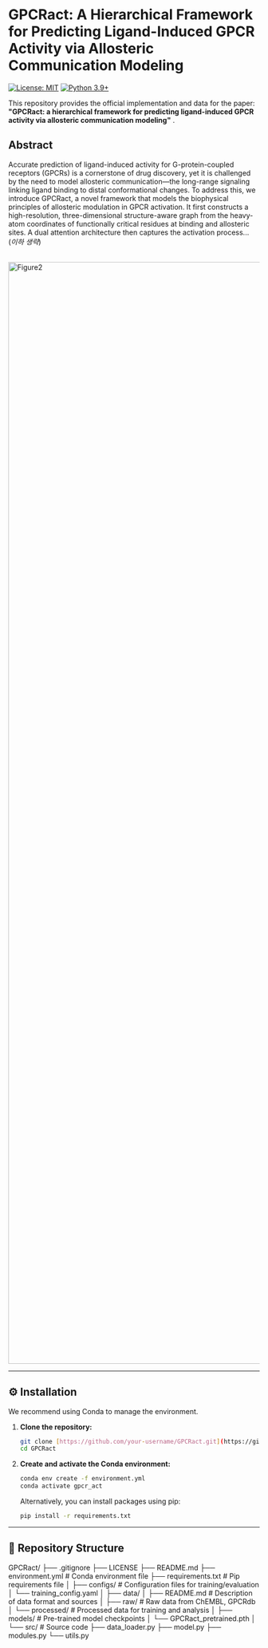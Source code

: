 # GPCRact: A Hierarchical Framework for Predicting Ligand-Induced GPCR Activity via Allosteric Communication Modeling

[![License: MIT](https://img.shields.io/badge/License-MIT-yellow.svg)](https://opensource.org/licenses/MIT)
[![Python 3.9+](https://img.shields.io/badge/python-3.9+-blue.svg)](https://www.python.org/downloads/release/python-390/)

This repository provides the official implementation and data for the paper: **"GPCRact: a hierarchical framework for predicting ligand-induced GPCR activity via allosteric communication modeling"** .

## Abstract

Accurate prediction of ligand-induced activity for G-protein-coupled receptors (GPCRs) is a cornerstone of drug discovery, yet it is challenged by the need to model allosteric communication—the long-range signaling linking ligand binding to distal conformational changes. To address this, we introduce GPCRact, a novel framework that models the biophysical principles of allosteric modulation in GPCR activation. It first constructs a high-resolution, three-dimensional structure-aware graph from the heavy-atom coordinates of functionally critical residues at binding and allosteric sites. A dual attention architecture then captures the activation process... (*이하 생략*)

<br>
<img width="2055" height="2209" alt="Figure2" src="https://github.com/user-attachments/assets/8a06699a-bb01-4d01-923b-58bef0beb99a" />

---

## ⚙️ Installation

We recommend using Conda to manage the environment.

1.  **Clone the repository:**
    ```bash
    git clone [https://github.com/your-username/GPCRact.git](https://github.com/your-username/GPCRact.git)
    cd GPCRact
    ```

2.  **Create and activate the Conda environment:**
    ```bash
    conda env create -f environment.yml
    conda activate gpcr_act
    ```
    Alternatively, you can install packages using pip:
    ```bash
    pip install -r requirements.txt
    ```

---
## 📁 Repository Structure
GPCRact/
├── .gitignore
├── LICENSE
├── README.md
├── environment.yml         # Conda environment file
├── requirements.txt        # Pip requirements file
│
├── configs/                # Configuration files for training/evaluation
│   └── training_config.yaml
│
├── data/
│   ├── README.md             # Description of data format and sources
│   ├── raw/                  # Raw data from ChEMBL, GPCRdb
│   └── processed/            # Processed data for training and analysis
│
├── models/                 # Pre-trained model checkpoints
│   └── GPCRact_pretrained.pth
│
└── src/                    # Source code
    ├── data_loader.py
    ├── model.py
    ├── modules.py
    └── utils.py

